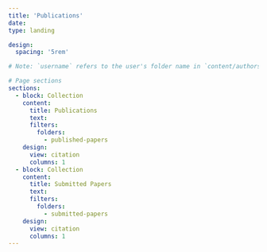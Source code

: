 ```yaml
---
title: 'Publications'
date: 
type: landing

design:
  spacing: '5rem'

# Note: `username` refers to the user's folder name in `content/authors/`

# Page sections
sections:
  - block: Collection
    content:
      title: Publications
      text: 
      filters:
        folders:
          - published-papers
    design:
      view: citation
      columns: 1  
  - block: Collection
    content:
      title: Submitted Papers
      text: 
      filters:
        folders:
          - submitted-papers
    design:
      view: citation
      columns: 1  
---
```

